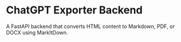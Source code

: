 # ChatGPT Exporter Backend
A FastAPI backend that converts HTML content to Markdown, PDF, or DOCX using MarkItDown.